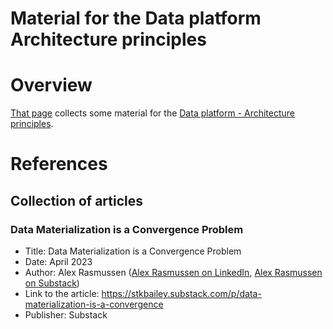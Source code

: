 Material for the Data platform Architecture principles
======================================================

# Overview
[That page](https://github.com/data-engineering-helpers/architecture-principles/glob/main/material/README.md)
collects some material for the
[Data platform - Architecture principles](https://github.com/data-engineering-helpers/architecture-principles).

# References

## Collection of articles

### Data Materialization is a Convergence Problem
* Title: Data Materialization is a Convergence Problem
* Date: April 2023
* Author: Alex Rasmussen ([Alex Rasmussen on LinkedIn](https://www.linkedin.com/in/alexras/),
  [Alex Rasmussen on Substack](https://substack.com/profile/4434805-alex-rasmussen))
* Link to the article: https://stkbailey.substack.com/p/data-materialization-is-a-convergence
* Publisher: Substack

